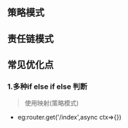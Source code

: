 ## 策略模式

## 责任链模式





## 常见优化点
### 1.多种if else if else 判断
> 使用映射(策略模式)
+ eg:router.get('/index',async ctx=>{})

